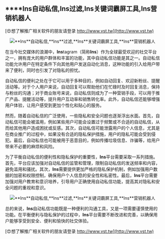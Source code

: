 ## ****Ins**自动私信,**Ins**过滤,**Ins**关键词霸屏工具,**Ins**营销机器人**

[😍想了解推广相关软件的朋友请登录 http://www.vst.tw](http://www.vst.tw)

 <center><img src="https://vst.tw/MP4/tuiguang/png/6.png" alt="**Ins**自动私信,**Ins**过滤,**Ins**关键词霸屏工具,**Ins**营销机器人"></center>

在当今社交媒体的浪潮中，**Ins**tagram（简称**Ins**）作为全球最受欢迎的社交平台之一，拥有庞大的用户群体和丰富的功能，其中自动私信功能是其之一。自动私信功能允许用户在特定条件下向其他用户发送自动化消息，这种功能的引入给用户带来了便利，同时也引发了对隐私的担忧。

自动私信的便利之处在于它可以用于多种目的，例如自动回复、欢迎新粉丝、提醒活动等。对于个人用户来说，自动回复可以帮助他们在忙碌时及时回复消息，保持与粉丝的沟通；对于商业账号来说，自动私信则成为了一种营销手段，可以用于推广产品、提醒活动等，提升用户互动率和销售转化率。此外，自动私信还能够增强用户体验，让用户感受到更加个性化和贴心的服务。

然而，随着自动私信的广泛使用，一些隐私和安全问题也逐渐浮出水面。首先，自动私信可能会被滥用，例如某些用户可能会设置过于频繁或不合适的自动私信，从而给其他用户造成困扰或反感。其次，自动私信可能泄露用户的个人信息，尤其是在商业推广的过程中，如果没有合适的隐私保护措施，用户的隐私可能会受到侵犯。最后，自动私信也可能被用于恶意目的，例如传播垃圾信息、诈骗等，给用户带来不必要的麻烦和风险。

为了平衡自动私信的便利性和隐私保护的重要性，**Ins**平台需要采取一系列措施。首先，平台应该加强对自动私信的监管和管理，限制自动私信的发送频率和内容，避免滥用和骚扰。其次，**Ins**需要提供更加严格的隐私保护机制，例如加强用户数据的加密和权限控制，确保用户个人信息的安全性和私密性。最后，**Ins**平台需要加强对用户教育和意识培养，引导用户正确使用自动私信功能，提高其对隐私和安全问题的重视和意识。

 <center><img src="https://vst.tw/MP4/tuiguang/png/8.png" alt="**Ins**自动私信,**Ins**过滤,**Ins**关键词霸屏工具,**Ins**营销机器人"></center>

总的来说，**Ins**自动私信功能既是一种便利的沟通工具，又是一项需要谨慎使用的功能。在平衡便利与隐私保护的过程中，**Ins**平台需要不断改进和完善，以确保用户能够享受到安全、便利和愉快的社交体验。

[😍想了解推广相关软件的朋友请登录 http://www.vst.tw](http://www.vst.tw)



